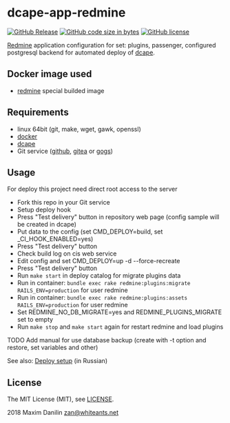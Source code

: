 # dcape-app-redmine

[![GitHub Release][1]][2] [![GitHub code size in bytes][3]]() [![GitHub license][4]][5]

[1]: https://img.shields.io/github/release/dopos/dcape-app-redmine.svg
[2]: https://github.com/dopos/dcape-app-redmine/releases
[3]: https://img.shields.io/github/languages/code-size/dopos/dcape-app-redmine.svg
[4]: https://img.shields.io/github/license/dopos/dcape-app-redmine.svg
[5]: LICENSE

[Redmine](https://en.wikipedia.org/wiki/Redmine) application configuration for set: plugins, passenger, configured postgresql backend for automated deploy of [dcape](https://github.com/dopos/dcape).

## Docker image used

* [redmine](https://hub.docker.com/r/abhinand12/redmine3.4-plugins-passenger/) special builded image

## Requirements

* linux 64bit (git, make, wget, gawk, openssl)
* [docker](http://docker.io)
* [dcape](https://github.com/dopos/dcape)
* Git service ([github](https://github.com), [gitea](https://gitea.io) or [gogs](https://gogs.io))

## Usage

For deploy this project need direct root access to the server

* Fork this repo in your Git service
* Setup deploy hook 
* Press "Test delivery" button in repository web page (config sample will be created in dcape)
* Put data to the config (set CMD_DEPLOY=build, set _CI_HOOK_ENABLED=yes)
* Press "Test delivery" button
* Check build log on cis web service 
* Edit config and set CMD_DEPLOY=up -d --force-recreate
* Press "Test delivery" button
* Run `make start` in deploy catalog for migrate plugins data
* Run in container: `bundle exec rake redmine:plugins:migrate RAILS_ENV=production` for user redmine
* Run in container: `bundle exec rake redmine:plugins:assets RAILS_ENV=production` for user redmine
* Set REDMINE_NO_DB_MIGRATE=yes and REDMINE_PLUGINS_MIGRATE set to empty
* Run `make stop` and `make start` again for restart redmine and load plugins

TODO
Add manual for use database backup (create with -t option and restore, set variables and other)

See also: [Deploy setup](https://github.com/dopos/dcape/blob/master/DEPLOY.md) (in Russian)

## License

The MIT License (MIT), see [LICENSE](LICENSE).

2018 Maxim Danilin <zan@whiteants.net>

